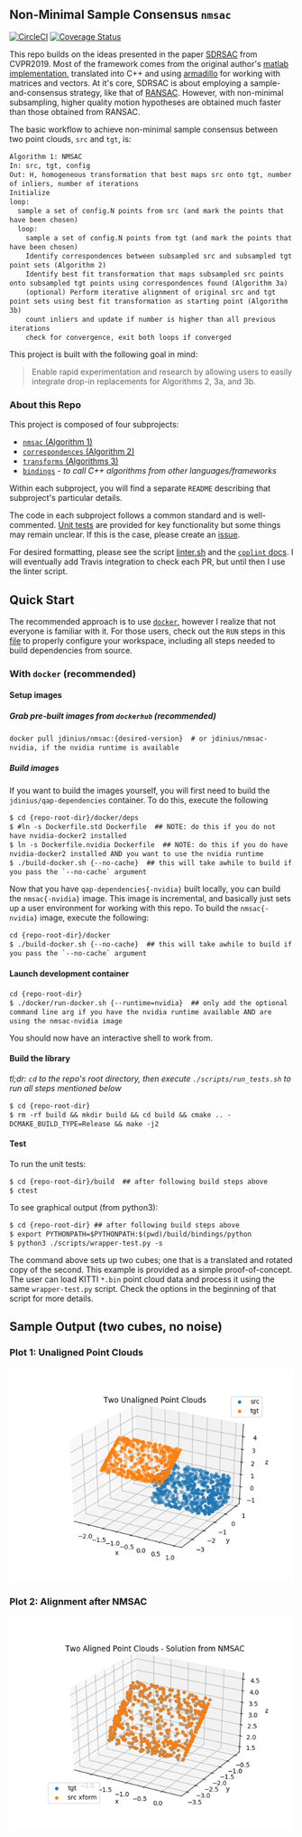 ## Non-Minimal Sample Consensus `nmsac`

[![CircleCI](https://circleci.com/gh/jwdinius/nmsac.svg?style=svg)](https://circleci.com/gh/jwdinius/nmsac)
[![Coverage Status](https://coveralls.io/repos/github/jwdinius/nmsac/badge.svg?branch=develop)](https://coveralls.io/github/jwdinius/nmsac?branch=develop&service=github)

This repo builds on the ideas presented in the paper [SDRSAC](https://arxiv.org/abs/1904.03483) from CVPR2019.  Most of the framework comes from the original author's [matlab implementation](https://github.com/intellhave/SDRSAC), translated into C++ and using [armadillo](http://arma.sourceforge.net/) for working with matrices and vectors.  At it's core, SDRSAC is about employing a sample-and-consensus strategy, like that of [RANSAC](https://en.wikipedia.org/wiki/Random_sample_consensus).  However, with non-minimal subsampling, higher quality motion hypotheses are obtained much faster than those obtained from RANSAC.

The basic workflow to achieve non-minimal sample consensus between two point clouds, `src` and `tgt`, is:

```
Algorithm 1: NMSAC
In: src, tgt, config
Out: H, homogeneous transformation that best maps src onto tgt, number of inliers, number of iterations
Initialize
loop:
  sample a set of config.N points from src (and mark the points that have been chosen)
  loop:
    sample a set of config.N points from tgt (and mark the points that have been chosen)
    Identify correspondences between subsampled src and subsampled tgt point sets (Algorithm 2)
    Identify best fit transformation that maps subsampled src points onto subsampled tgt points using correspondences found (Algorithm 3a)
    (optional) Perform iterative alignment of original src and tgt point sets using best fit transformation as starting point (Algorithm 3b)
    count inliers and update if number is higher than all previous iterations
    check for convergence, exit both loops if converged
```

This project is built with the following goal in mind:

> Enable rapid experimentation and research by allowing users to easily integrate drop-in replacements for Algorithms 2, 3a, and 3b.

### About this Repo

This project is composed of four subprojects:

* [`nmsac` (Algorithm 1)](./nmsac)
* [`correspondences` (Algorithm 2)](./correspondences)
* [`transforms` (Algorithms 3)](./transforms)
* [`bindings`](./bindings) - *to call C++ algorithms from other languages/frameworks*

Within each subproject, you will find a separate `README` describing that subproject's particular details.

The code in each subproject follows a common standard and is well-commented.  [Unit tests](./tests) are provided for key functionality but some things may remain unclear.  If this is the case, please create an [issue](https://github.com/jwdinius/nmsac/issues).

For desired formatting, please see the script [linter.sh](scripts/linter.sh) and the [`cpplint` docs](https://github.com/cpplint/cpplint).  I will eventually add Travis integration to check each PR, but until then I use the linter script.

## Quick Start

The recommended approach is to use [`docker`](https://docs.docker.com/install/linux/docker-ce/ubuntu/), however I realize that not everyone is familiar with it.  For those users, check out the `RUN` steps in this [file](docker/deps/Dockerfile.std) to properly configure your workspace, including all steps needed to build dependencies from source.

### With `docker` (recommended)
#### Setup images
##### Grab pre-built images from `dockerhub` (recommended)
```shell
docker pull jdinius/nmsac:{desired-version}  # or jdinius/nmsac-nvidia, if the nvidia runtime is available
```

##### Build images
If you want to build the images yourself, you will first need to build the `jdinius/qap-dependencies` container.  To do this, execute the following

```shell
$ cd {repo-root-dir}/docker/deps
$ #ln -s Dockerfile.std Dockerfile  ## NOTE: do this if you do not have nvidia-docker2 installed
$ ln -s Dockerfile.nvidia Dockerfile  ## NOTE: do this if you do have nvidia-docker2 installed AND you want to use the nvidia runtime
$ ./build-docker.sh {--no-cache}  ## this will take awhile to build if you pass the `--no-cache` argument
```

Now that you have `qap-dependencies{-nvidia}` built locally, you can build the `nmsac{-nvidia}` image.  This image is incremental, and basically just sets up a user environment for working with this repo.  To build the `nmsac{-nvidia}` image, execute the following:

```shell
cd {repo-root-dir}/docker
$ ./build-docker.sh {--no-cache}  ## this will take awhile to build if you pass the `--no-cache` argument
```

#### Launch development container

```shell
cd {repo-root-dir}
$ ./docker/run-docker.sh {--runtime=nvidia}  ## only add the optional command line arg if you have the nvidia runtime available AND are using the nmsac-nvidia image
```

You should now have an interactive shell to work from.

#### Build the library

*tl;dr:  `cd` to the repo's root directory, then execute `./scripts/run_tests.sh` to run all steps mentioned below*

```shell
$ cd {repo-root-dir}
$ rm -rf build && mkdir build && cd build && cmake .. -DCMAKE_BUILD_TYPE=Release && make -j2
```
#### Test

To run the unit tests:

```shell
$ cd {repo-root-dir}/build  ## after following build steps above
$ ctest
```

To see graphical output (from python3):

```shell
$ cd {repo-root-dir} ## after following build steps above
$ export PYTHONPATH=$PYTHONPATH:$(pwd)/build/bindings/python
$ python3 ./scripts/wrapper-test.py -s
```

The command above sets up two cubes; one that is a translated and rotated copy of the second.  This example is provided as a simple proof-of-concept.  The user can load KITTI `*.bin` point cloud data and process it using the same `wrapper-test.py` script.  Check the options in the beginning of that script for more details.

## Sample Output (two cubes, no noise)

### Plot 1:  Unaligned Point Clouds
![](./figures/Figure_1.png)

### Plot 2: Alignment after NMSAC
![](./figures/Figure_2.png)
